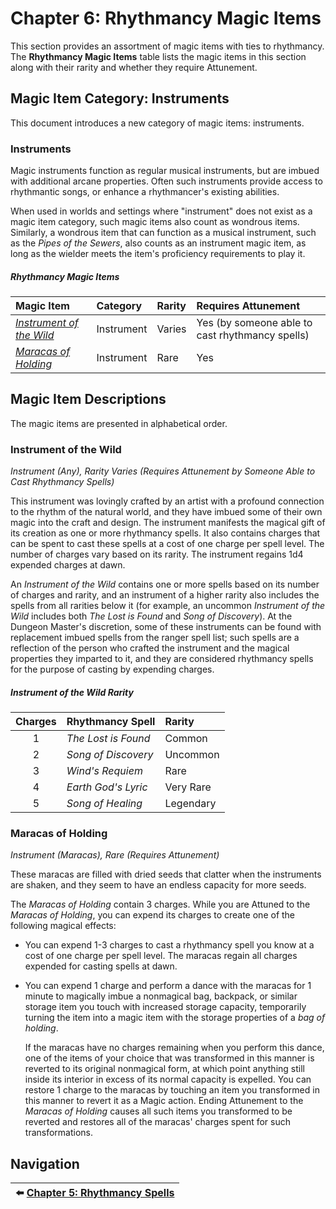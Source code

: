 # Chapter 6: Rhythmancy Magic Items

This section provides an assortment of magic items with ties to rhythmancy. The **Rhythmancy Magic Items** table lists the magic items in this section along with their rarity and whether they require Attunement.

## Magic Item Category: Instruments

This document introduces a new category of magic items: instruments.

### Instruments

Magic instruments function as regular musical instruments, but are imbued with additional arcane properties. Often such instruments provide access to rhythmantic songs, or enhance a rhythmancer's existing abilities.

When used in worlds and settings where "instrument" does not exist as a magic item category, such magic items also count as wondrous items. Similarly, a wondrous item that can function as a musical instrument, such as the _Pipes of the Sewers_, also counts as an instrument magic item, as long as the wielder meets the item's proficiency requirements to play it.

##### Rhythmancy Magic Items

| Magic Item | Category | Rarity | Requires Attunement |
|:-----------|:---------|:-------|:--------------------|
| _[Instrument of the Wild](#instrument-of-the-wild)_ | Instrument | Varies | Yes (by someone able to cast rhythmancy spells) |
| _[Maracas of Holding](#maracas-of-holding)_ | Instrument | Rare | Yes |

## Magic Item Descriptions

The magic items are presented in alphabetical order.

### Instrument of the Wild

_Instrument (Any), Rarity Varies (Requires Attunement by Someone Able to Cast Rhythmancy Spells)_

This instrument was lovingly crafted by an artist with a profound connection to the rhythm of the natural world, and they have imbued some of their own magic into the craft and design. The instrument manifests the magical gift of its creation as one or more rhythmancy spells. It also contains charges that can be spent to cast these spells at a cost of one charge per spell level. The number of charges vary based on its rarity. The instrument regains 1d4 expended charges at dawn.

An _Instrument of the Wild_ contains one or more spells based on its number of charges and rarity, and an instrument of a higher rarity also includes the spells from all rarities below it (for example, an uncommon _Instrument of the Wild_ includes both _The Lost is Found_ and _Song of Discovery_). At the Dungeon Master's discretion, some of these instruments can be found with replacement imbued spells from the ranger spell list; such spells are a reflection of the person who crafted the instrument and the magical properties they imparted to it, and they are considered rhythmancy spells for the purpose of casting by expending charges.

##### Instrument of the Wild Rarity
| Charges | Rhythmancy Spell    | Rarity    |
|:-------:|:--------------------|:----------|
| 1       | _The Lost is Found_ | Common    |
| 2       | _Song of Discovery_ | Uncommon  |
| 3       | _Wind's Requiem_    | Rare      |
| 4       | _Earth God's Lyric_ | Very Rare |
| 5       | _Song of Healing_   | Legendary |

### Maracas of Holding

_Instrument (Maracas), Rare (Requires Attunement)_

These maracas are filled with dried seeds that clatter when the instruments are shaken, and they seem to have an endless capacity for more seeds.

The _Maracas of Holding_ contain 3 charges. While you are Attuned to the _Maracas of Holding_, you can expend its charges to create one of the following magical effects:

- You can expend 1-3 charges to cast a rhythmancy spell you know at a cost of one charge per spell level. The maracas regain all charges expended for casting spells at dawn.
- You can expend 1 charge and perform a dance with the maracas for 1 minute to magically imbue a nonmagical bag, backpack, or similar storage item you touch with increased storage capacity, temporarily turning the item into a magic item with the storage properties of a _bag of holding_.

  If the maracas have no charges remaining when you perform this dance, one of the items of your choice that was transformed in this manner is reverted to its original nonmagical form, at which point anything still inside its interior in excess of its normal capacity is expelled. You can restore 1 charge to the maracas by touching an item you transformed in this manner to revert it as a Magic action. Ending Attunement to the _Maracas of Holding_ causes all such items you transformed to be reverted and restores all of the maracas' charges spent for such transformations.

## Navigation

| ⬅️ [Chapter 5: Rhythmancy Spells](ch-5-rhythmancy-spells.md) |
|:-|
